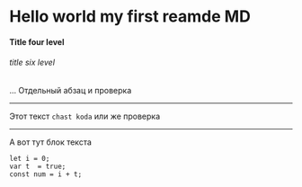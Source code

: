 # Hello world my first reamde MD
#### Title four level
###### title six level
... Отдельный абзац и проверка
***
Этот текст `chast koda` или же проверка 
***
А вот тут блок текста
```
let i = 0;
var t  = true;
const num = i + t;
```


